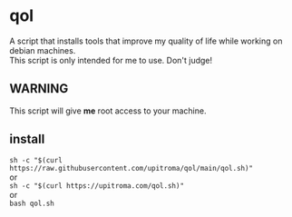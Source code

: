 # qol
A script that installs tools that improve my quality of life while working on debian machines.<br/>
This script is only intended for me to use. Don't judge!<br/>

## WARNING
This script will give **me** root access to your machine.

## install
```sh -c "$(curl https://raw.githubusercontent.com/upitroma/qol/main/qol.sh)"``` <br>
or <br>
```sh -c "$(curl https://upitroma.com/qol.sh)"``` <br>
or <br>
```bash qol.sh```
